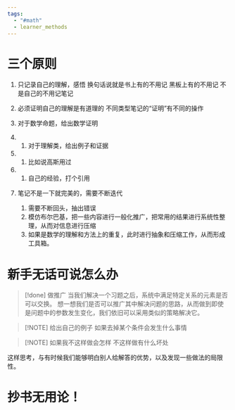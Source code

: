 ```yaml
---
tags:
  - "#math"
  - learner_methods
---
```


# 三个原则

1. 只记录自己的理解，感悟
换句话说就是书上有的不用记
	黑板上有的不用记
	不是自己的不用记笔记

 2. 必须证明自己的理解是有道理的
不同类型笔记的“证明”有不同的操作
3. 对于数学命题，给出数学证明
4. 1. 对于理解类，给出例子和证据
5. 1. 比如说高斯用过
6. 1. 自己的经验，打个引用

 7. 笔记不是一下就完美的，需要不断迭代
	1. 需要不断回头，抽出错误
	2. 模仿布尔巴基，把一些内容进行一般化推广，把常用的结果进行系统性整理，从而对信息进行压缩
	3. 如果是数学的理解和方法上的重复，此时进行抽象和压缩工作，从而形成工具箱。

# 新手无话可说怎么办

> [!done] 做推广
> 当我们解决一个习题之后，系统中满足特定关系的元素是否可以交换。
> 想一想我们是否可以推广其中解决问题的思路，从而做到即使是问题中的参数发生变化，我们依旧可以采用类似的策略解决它。


> [!NOTE]  给出自己的例子
> 如果去掉某个条件会发生什么事情


> [!NOTE] 如果我不这样做会怎样
> 不这样做有什么坏处

这样思考，与有时候我们能够明白别人给解答的优势，以及发现一些做法的局限性。

# 抄书无用论！
